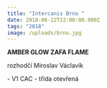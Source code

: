 ```yaml
---
title: "Intercanis Brno "
date: 2018-06-22T22:00:00.000Z
tags: "2018"
image: /uploads/brno.jpg
---
```

**AMBER GLOW ZAFA FLAME**

rozhodčí Miroslav Václavík

\- V1 CAC - třída otevřená